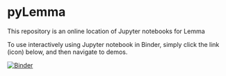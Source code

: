 # pyLemma

This repository is an online location of Jupyter notebooks for Lemma 

To use interactively using Jupyter notebook in Binder, simply click the link (icon) below, and then navigate to demos. 

[![Binder](https://mybinder.org/badge_logo.svg)](https://mybinder.org/v2/gh/tirons/pyLemma/master)
